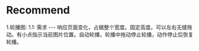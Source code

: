 # Recommend
  1.轮播图:
    1.1: 需求 --- 响应页面变化，占据整个宽度。固定高度。可以左右无缝拖动。有小点指示当前图片位置。自动轮播，轮播中拖动停止轮播，动作停止后恢复轮播。